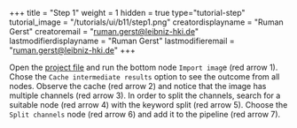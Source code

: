 +++
title = "Step 1"
weight = 1
hidden = true
type="tutorial-step"
tutorial_image = "/tutorials/ui/b11/step1.png"
creatordisplayname = "Ruman Gerst"
creatoremail = "ruman.gerst@leibniz-hki.de"
lastmodifierdisplayname = "Ruman Gerst"
lastmodifieremail = "ruman.gerst@leibniz-hki.de"
+++

Open the [project file](/tutorials/ui/b11/Tutorial_B11.zip) and run the bottom node `Import imag`e (red arrow 1). Chose the `Cache intermediate results` option to see the outcome from all nodes. Observe the cache (red arrow 2) and notice that the image has multiple channels (red arrow 3). In order to split the channels, search for a suitable node (red arrow 4) with the keyword split (red arrow 5). Choose the `Split channels` node (red arrow 6) and add it to the pipeline (red arrow 7). 